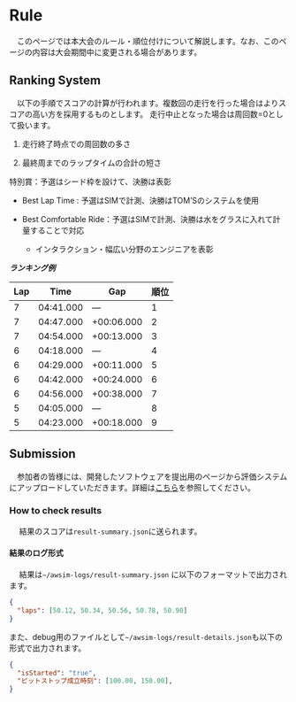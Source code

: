 # Rule

&emsp;このページでは本大会のルール・順位付けについて解説します。なお、このページの内容は大会期間中に変更される場合があります。

## Ranking System

&emsp;以下の手順でスコアの計算が行われます。複数回の走行を行った場合はよりスコアの高い方を採用するものとします。
走行中止となった場合は周回数=0として扱います。

1. 走行終了時点での周回数の多さ

2. 最終周までのラップタイムの合計の短さ

特別賞：予選はシード枠を設けて、決勝は表彰

- Best Lap Time : 予選はSIMで計測、決勝はTOM’Sのシステムを使用

- Best Comfortable Ride：予選はSIMで計測、決勝は水をグラスに入れて計量することで対応
  - インタラクション・幅広い分野のエンジニアを表彰

***ランキング例***

| Lap | Time     | Gap         | 順位 |
|-----|----------|-------------|------|
| 7   | 04:41.000| ―           | 1    |
| 7   | 04:47.000| +00:06.000   | 2    |
| 7   | 04:54.000| +00:13.000   | 3    |
| 6   | 04:18.000| ―           | 4    |
| 6   | 04:29.000| +00:11.000   | 5    |
| 6   | 04:42.000| +00:24.000   | 6    |
| 6   | 04:56.000| +00:38.000   | 7    |
| 5   | 04:05.000| ―           | 8    |
| 5   | 04:23.000| +00:18.000   | 9    |

## Submission

&emsp;参加者の皆様には、開発したソフトウェアを提出用のページから評価システムにアップロードしていただきます。詳細は[こちら](submission.ja.md)を参照してください。

### How to check results

&emsp; 結果のスコアは`result-summary.json`に送られます。

#### 結果のログ形式

&emsp; 結果は`~/awsim-logs/result-summary.json` に以下のフォーマットで出力されます。

```json
{
  "laps": [50.12, 50.34, 50.56, 50.78, 50.90]
}
```

また、debug用のファイルとして`~/awsim-logs/result-details.json`も以下の形式で出力されます。

```json
{
  "isStarted": "true",
  "ピットストップ成立時刻": [100.00, 150.00],
}
```

